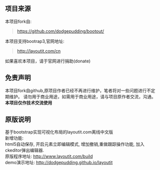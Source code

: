 ## 项目来源
本项目fork自:
>https://github.com/dodgepudding/bootout/

本项目支持bootrap3,官网地址:
>http://layoutit.com/cn

如果喜欢本项目，请于官网进行捐助(donate)
## 免责声明
本项目fork自github,原项目作者已经不再进行维护，笔者将对一些问题进行不定期维护。
请勿用于商业用途，如需用于商业用途，请与项目原作者交流，沟通。
**本项目仅作技术交流使用**

## 原版说明
基于bootstrap实现可视化布局的layoutit.com离线中文版  
新增功能:  
html5自动保存, 开启元素立即编辑模式, 增加撤销,重做跟踪操作功能, 加入ckeditor弹出编辑器.  
原版程序地址: http://www.layoutit.com/build  
demo演示地址: http://dodgepudding.github.io/layoutit  


